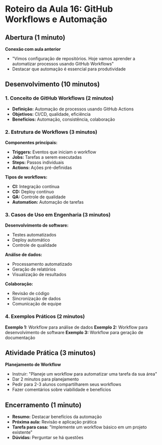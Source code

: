 # Roteiro da Aula 16: GitHub Workflows e Automação

## Abertura (1 minuto)
**Conexão com aula anterior**
- "Vimos configuração de repositórios. Hoje vamos aprender a automatizar processos usando GitHub Workflows"
- Destacar que automação é essencial para produtividade

## Desenvolvimento (10 minutos)

### 1. Conceito de GitHub Workflows (2 minutos)
- **Definição:** Automação de processos usando GitHub Actions
- **Objetivos:** CI/CD, qualidade, eficiência
- **Benefícios:** Automação, consistência, colaboração

### 2. Estrutura de Workflows (3 minutos)
**Componentes principais:**
- **Triggers:** Eventos que iniciam o workflow
- **Jobs:** Tarefas a serem executadas
- **Steps:** Passos individuais
- **Actions:** Ações pré-definidas

**Tipos de workflows:**
- **CI:** Integração contínua
- **CD:** Deploy contínuo
- **QA:** Controle de qualidade
- **Automation:** Automação de tarefas

### 3. Casos de Uso em Engenharia (3 minutos)
**Desenvolvimento de software:**
- Testes automatizados
- Deploy automático
- Controle de qualidade

**Análise de dados:**
- Processamento automatizado
- Geração de relatórios
- Visualização de resultados

**Colaboração:**
- Revisão de código
- Sincronização de dados
- Comunicação de equipe

### 4. Exemplos Práticos (2 minutos)
**Exemplo 1:** Workflow para análise de dados
**Exemplo 2:** Workflow para desenvolvimento de software
**Exemplo 3:** Workflow para geração de documentação

## Atividade Prática (3 minutos)
**Planejamento de Workflow**
- Instruir: "Planeje um workflow para automatizar uma tarefa da sua área"
- Dar 2 minutos para planejamento
- Pedir para 2-3 alunos compartilharem seus workflows
- Fazer comentários sobre viabilidade e benefícios

## Encerramento (1 minuto)
- **Resumo:** Destacar benefícios da automação
- **Próxima aula:** Revisão e aplicação prática
- **Tarefa para casa:** "Implemente um workflow básico em um projeto existente"
- **Dúvidas:** Perguntar se há questões
